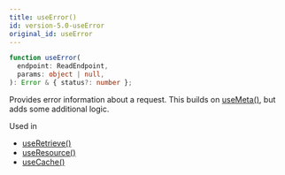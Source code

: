 ```yaml
---
title: useError()
id: version-5.0-useError
original_id: useError
---
```


```typescript
function useError(
  endpoint: ReadEndpoint,
  params: object | null,
): Error & { status?: number };
```

Provides error information about a request. This builds on [useMeta()](./useMeta),
but adds some additional logic.

Used in

- [useRetrieve()](./useRetrieve)
- [useResource()](./useResource)
- [useCache()](./useCache)

